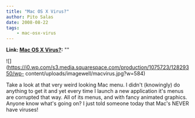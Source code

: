 ```yaml
---
title: "Mac OS X Virus?"
author: Pito Salas
date: 2008-08-22
tags:
    - mac-osx-virus
---
```


**Link: [Mac OS X Virus?](None):** ""



![](https://i0.wp.com/s3.media.squarespace.com/production/1075723/12829350/wp-
content/uploads/imagewell/macvirus.jpg?w=584)

Take a look at that very weird looking Mac menu. I didn't (knowingly) do
anything to get it and yet every time I launch a new application it's menus
are corrupted that way. All of its menus, and with fancy animated graphics.
Anyone know what's going on? I just told someone today that Mac's NEVER have
viruses!


